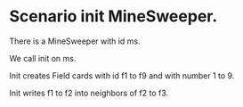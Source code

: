 # Scenario init MineSweeper.

There is a MineSweeper with id ms. 

We call init on ms.

Init creates Field cards with id f1 to f9 
and with number 1 to 9.

Init writes f1 to f2 into neighbors of f2 to f3.
 